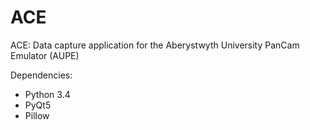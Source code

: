 # ACE
ACE: Data capture application for the Aberystwyth University PanCam Emulator (AUPE)

Dependencies:
 - Python 3.4
 - PyQt5
 - Pillow
